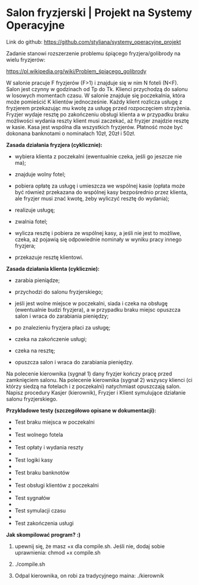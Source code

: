 # Salon fryzjerski | Projekt na Systemy Operacyjne

Link do github: https://github.com/styliana/systemy_operacyjne_projekt

Zadanie stanowi rozszerzenie problemu śpiącego fryzjera/golibrody na wielu fryzjerów:

https://pl.wikipedia.org/wiki/Problem_śpiącego_golibrody

W salonie pracuje F fryzjerów (F>1) i znajduje się w nim N foteli (N<F). Salon jest czynny w godzinach od Tp do Tk. Klienci przychodzą do salonu w losowych momentach czasu. W salonie znajduje się poczekalnia, która może pomieścić K klientów jednocześnie. Każdy klient rozlicza usługę z fryzjerem przekazując mu kwotę za usługę przed rozpoczęciem strzyżenia. Fryzjer wydaje resztę po zakończeniu obsługi klienta a w przypadku braku możliwości wydania reszty klient musi zaczekać, aż fryzjer znajdzie resztę w kasie. Kasa jest wspólna dla wszystkich fryzjerów. Płatność może być dokonana banknotami o nominałach 10zł, 20zł i 50zł.

**Zasada działania fryzjera (cyklicznie):**

- wybiera klienta z poczekalni (ewentualnie czeka, jeśli go jeszcze nie ma);

- znajduje wolny fotel;

- pobiera opłatę za usługę i umieszcza we wspólnej kasie (opłata może być również przekazana do wspólnej kasy bezpośrednio przez klienta, ale fryzjer musi znać kwotę, żeby wyliczyć resztę do wydania);
- realizuje usługę;

- zwalnia fotel;

- wylicza resztę i pobiera ze wspólnej kasy, a jeśli nie jest to możliwe, czeka, aż pojawią się odpowiednie nominały w wyniku pracy innego fryzjera;

- przekazuje resztę klientowi.

**Zasada działania klienta (cyklicznie):**

- zarabia pieniądze;

- przychodzi do salonu fryzjerskiego;

- jeśli jest wolne miejsce w poczekalni, siada i czeka na obsługę (ewentualnie budzi fryzjera), a w przypadku braku miejsc opuszcza salon i wraca do zarabiania pieniędzy;

- po znalezieniu fryzjera płaci za usługę;

- czeka na zakończenie usługi;

- czeka na resztę;

- opuszcza salon i wraca do zarabiania pieniędzy.

Na polecenie kierownika (sygnał 1) dany fryzjer kończy pracę przed zamknięciem salonu. Na polecenie kierownika (sygnał 2) wszyscy klienci (ci którzy siedzą na fotelach i z poczekalni) natychmiast opuszczają salon. Napisz procedury Kasjer (kierownik), Fryzjer i Klient symulujące działanie salonu fryzjerskiego.

**Przykładowe testy (szczegółowo opisane w dokumentacji):**

-  Test braku miejsca w poczekalni
-  
- Test wolnego fotela
- 
- Test opłaty i wydania reszty
- 
- Test logiki kasy
- 
- Test braku banknotów
- 
- Test obsługi klientów z poczekalni
- 
- Test sygnałów
- 
- Test symulacji czasu
- 
- Test zakończenia usługi


**Jak skompilować program? :)**

1. upewnij się, że masz +x dla compile.sh. Jeśli nie, dodaj sobie uprawnienia: chmod +x compile.sh

2. ./compile.sh

3. Odpal kierownika, on robi za tradycyjnego maina: ./kierownik
